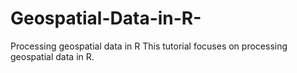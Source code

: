 # Geospatial-Data-in-R-
Processing geospatial data in R 
This tutorial focuses on processing geospatial data in R. 
